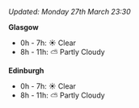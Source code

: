 *Updated: Monday 27th March 23:30*

**Glasgow**

* 0h - 7h: :sunny: Clear
* 8h - 11h: :partly_sunny: Partly Cloudy

**Edinburgh**

* 0h - 7h: :sunny: Clear
* 8h - 11h: :partly_sunny: Partly Cloudy

